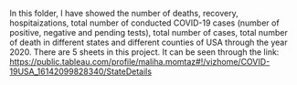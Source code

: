 In this folder, I have showed the number of deaths, recovery, hospitaizations, total number of conducted COVID-19 cases (number of positive, negative and pending tests), total number of cases, total number of death in different states and different counties of USA through the year 2020. There are 5 sheets in this project. It can be seen through the link: https://public.tableau.com/profile/maliha.momtaz#!/vizhome/COVID-19USA_16142099828340/StateDetails 
